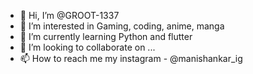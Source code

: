 - 👋 Hi, I’m @GROOT-1337
- 👀 I’m interested in Gaming, coding, anime, manga
- 🌱 I’m currently learning Python and flutter
- 💞️ I’m looking to collaborate on ...
- 📫 How to reach me my instagram - @manishankar_ig
<!---
GROOT-1337/GROOT-1337 is a ✨ special ✨ repository because its `README.md` (this file) appears on your GitHub profile.
You can click the Preview link to take a look at your changes.
--->
